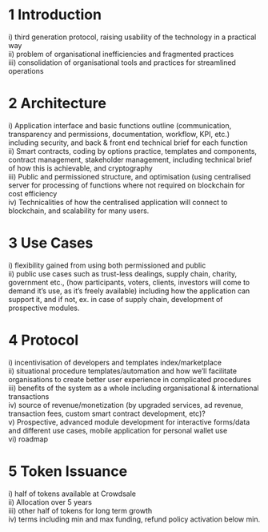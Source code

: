 # 1 Introduction <br/>
i) third generation protocol, raising usability of the technology in a practical way <br>
ii) problem of organisational inefficiencies and fragmented practices <br/>
iii) consolidation of organisational tools and practices for streamlined operations<br/>
# 2 Architecture<br/>
i) Application interface and basic functions outline (communication, transparency and permissions, documentation, workflow, KPI, etc.) including security, and back & front end technical brief for each function<br/>
ii) Smart contracts, coding by options practice, templates and components, contract management, stakeholder management, including technical brief of how this is achievable, and cryptography <br/>
iii) Public and permissioned structure, and optimisation (using centralised server for processing of functions where not required on blockchain for cost efficiency <br/>
iv) Technicalities of how the centralised application will connect to blockchain, and scalability for many users.<br/>
# 3 Use Cases<br/>
i) flexibility gained from using both permissioned and public <br/>
ii) public use cases such as trust-less dealings, supply chain, charity, government etc., (how participants, voters, clients, investors will come to demand it’s use, as it’s freely available) including how the application can support it, and if not, ex. in case of supply chain, development of prospective modules.<br/>
# 4 Protocol<br/>
i) incentivisation of developers and templates index/marketplace <br/>
ii) situational procedure templates/automation and how we’ll facilitate organisations to create better user experience in complicated procedures<br/>
iii) benefits of the system as a whole including organisational & international transactions<br/>
iv) source of revenue/monetization (by upgraded services, ad revenue, transaction fees, custom smart contract development, etc)?<br/>
v) Prospective, advanced module development for interactive forms/data and different use cases, mobile application for personal wallet use<br/> vi) roadmap<br/>
# 5 Token Issuance<br/>
i) half of tokens available at Crowdsale <br/>
ii) Allocation over 5 years <br/>
iii) other half of tokens for long term growth <br/>
iv) terms including min and max funding, refund policy activation below min.<br/>
